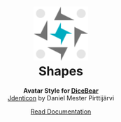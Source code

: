 <h1 align="center"><img src="./tests/svg/0.svg" width="124" /> <br />Shapes</h1>
<p align="center">
  <strong>Avatar Style for <a href="https://dicebear.com/">DiceBear</a></strong><br />
    <a href="https://github.com/dmester/jdenticon">Jdenticon</a>
    by Daniel Mester Pirttijärvi
</p>

<p align="center">
  <a href="https://dicebear.com/styles/shapes">
    Read Documentation
  </a>
</p>
